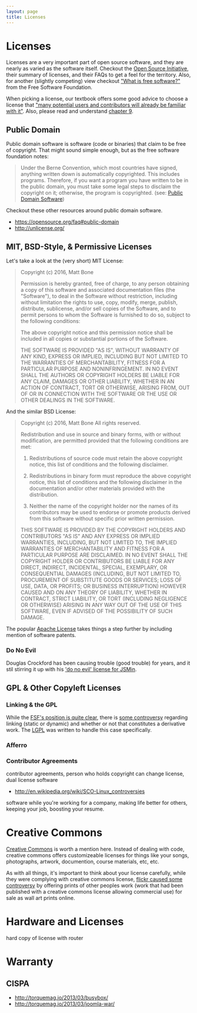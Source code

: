 ```yaml
---
layout: page
title: Licenses
---
```


# Licenses

Licenses are a very important part of open source software, and they are nearly as varied as the software itself. Checkout the [Open Source Initiative](https://opensource.org), their summary of licenses, and their FAQs to get a feel for the territory. Also, for another (slightly competing) view checkout ["What is free software?"](http://www.gnu.org/philosophy/free-sw.html) from the Free Software Foundation.

When picking a license, our textbook offers some good advice to choose a license that ["many potential users and contributors will already be familiar with it"](http://producingoss.com/en/license-quickstart.html). Also, please read and understand [chapter 9](http://producingoss.com/en/legal.html).


## Public Domain

Public domain software is software (code or binaries) that claim to be free of copyright. That might sound simple enough, but as the free software foundation notes:

> Under the Berne Convention, which most countries have signed, anything written down is automatically copyrighted. This includes programs. Therefore, if you want a program you have written to be in the public domain, you must take some legal steps to disclaim the copyright on it; otherwise, the program is copyrighted.
(see: [Public Domain Software](http://www.gnu.org/philosophy/categories.en.html#PublicDomainSoftware))

Checkout these other resources around public domain software.

* https://opensource.org/faq#public-domain
* http://unlicense.org/

## MIT, BSD-Style, & Permissive Licenses

Let's take a look at the (very short) MIT License:

>    Copyright (c) 2016, Matt Bone
>
>
>    Permission is hereby granted, free of charge, to any person obtaining a copy of this software and associated documentation files (the "Software"), to deal in the Software without restriction, including without limitation the rights to use, copy, modify, merge, publish, distribute, sublicense, and/or sell copies of the Software, and to permit persons to whom the Software is furnished to do so, subject to the following conditions:
>
>    The above copyright notice and this permission notice shall be included in all copies or substantial portions of the Software.
>
>    THE SOFTWARE IS PROVIDED "AS IS", WITHOUT WARRANTY OF ANY KIND, EXPRESS OR IMPLIED, INCLUDING BUT NOT LIMITED TO THE WARRANTIES OF MERCHANTABILITY, FITNESS FOR A PARTICULAR PURPOSE AND NONINFRINGEMENT. IN NO EVENT SHALL THE AUTHORS OR COPYRIGHT HOLDERS BE LIABLE FOR ANY CLAIM, DAMAGES OR OTHER LIABILITY, WHETHER IN AN ACTION OF CONTRACT, TORT OR OTHERWISE, ARISING FROM, OUT OF OR IN CONNECTION WITH THE SOFTWARE OR THE USE OR OTHER DEALINGS IN THE SOFTWARE.

And the similar BSD License:

> Copyright (c) 2016, Matt Bone
> All rights reserved.
> 
> Redistribution and use in source and binary forms, with or without modification, are permitted provided that the following conditions are met:
> 
> 1. Redistributions of source code must retain the above copyright notice, this list of conditions and the following disclaimer.
>
> 2. Redistributions in binary form must reproduce the above copyright notice, this list of conditions and the following disclaimer in the documentation and/or other materials provided with the distribution.
>
> 3. Neither the name of the copyright holder nor the names of its contributors may be used to endorse or promote products derived from this software without specific prior written permission.
>
> THIS SOFTWARE IS PROVIDED BY THE COPYRIGHT HOLDERS AND CONTRIBUTORS "AS IS" AND ANY EXPRESS OR IMPLIED WARRANTIES, INCLUDING, BUT NOT LIMITED TO, THE IMPLIED WARRANTIES OF MERCHANTABILITY AND FITNESS FOR A PARTICULAR PURPOSE ARE DISCLAIMED. IN NO EVENT SHALL THE COPYRIGHT HOLDER OR CONTRIBUTORS BE LIABLE FOR ANY DIRECT, INDIRECT, INCIDENTAL, SPECIAL, EXEMPLARY, OR CONSEQUENTIAL DAMAGES (INCLUDING, BUT NOT LIMITED TO, PROCUREMENT OF SUBSTITUTE GOODS OR SERVICES; LOSS OF USE, DATA, OR PROFITS; OR BUSINESS INTERRUPTION) HOWEVER CAUSED AND ON ANY THEORY OF LIABILITY, WHETHER IN CONTRACT, STRICT LIABILITY, OR TORT (INCLUDING NEGLIGENCE OR OTHERWISE) ARISING IN ANY WAY OUT OF THE USE OF THIS SOFTWARE, EVEN IF ADVISED OF THE POSSIBILITY OF SUCH DAMAGE.

The popular [Apache License](https://opensource.org/licenses/Apache-2.0) takes things a step further by including mention of software patents.

### Do No Evil

Douglas Crockford has been causing trouble (good trouble) for years, and it stil stirring it up with his ['do no evil' license for JSMin](https://github.com/douglascrockford/JSMin/blob/master/jsmin.c).

## GPL & Other Copyleft Licenses

### Linking & the GPL

While the [FSF's position is quite clear](http://www.gnu.org/licenses/old-licenses/gpl-2.0-faq.html#LinkingWithGPL), there is [some controversy](https://en.wikipedia.org/wiki/GNU_General_Public_License#Linking_and_derived_works) regarding linking (static or dynamic) and whether or not that constitutes a derivative work. The [LGPL](http://www.gnu.org/licenses/lgpl-3.0.en.html) was written to handle this case specifically.

### Afferro

### Contributor Agreements
contributor agreements, person who holds copyright can change license, dual license software
* http://en.wikipedia.org/wiki/SCO-Linux_controversies

software while you're working for a company, making life better for others, keeping your job, boosting your resume.


# Creative Commons

[Creative Commons](https://creativecommons.org/) is worth a mention here. Instead of dealing with code, creative commons offers customizeable licenses for things like your songs, photographs, artwork, documention, course materials, etc, etc.

As with all things, it's important to think about your license carefully, while they were complying with creative commons license, [flickr caused some controversy](http://www.forbes.com/sites/paulmonckton/2014/12/23/flickr-apologises-over-wall-art/#4d6e71ef6294) by offering prints of other peoples work (work that had been published with a creative commons license allowing commercial use) for sale as wall art prints online.

# Hardware and Licenses

hard copy of license with router

# Warranty

## CISPA

* http://torquemag.io/2013/03/busybox/
* http://torquemag.io/2013/03/joomla-war/



